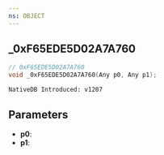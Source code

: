 ```yaml
---
ns: OBJECT
---
```

## _0xF65EDE5D02A7A760

```c
// 0xF65EDE5D02A7A760
void _0xF65EDE5D02A7A760(Any p0, Any p1);
```

```
NativeDB Introduced: v1207
```

## Parameters
* **p0**:
* **p1**:
